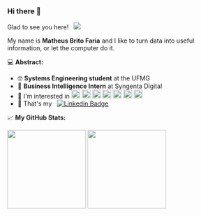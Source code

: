 ### Hi there 👋 

Glad to see you here! &nbsp; ![](https://visitor-badge.glitch.me/badge?page_id=mbfaria.mbfaria)

My name is **Matheus Brito Faria** and I like to turn data into useful information, or let the computer do it.

💻 **Abstract:**

- 🤓 **Systems Engineering student**  at the UFMG
- 🌱 **Business Intelligence Intern**  at Syngenta Digital 
- 🤩 I'm interested in <img height="20" src="https://cdn.jsdelivr.net/npm/simple-icons@v3/icons/python.svg" /> <img height="20" src="https://cdn.jsdelivr.net/npm/simple-icons@3.13.0/icons/numpy.svg" /> <img height="20" src="https://cdn.jsdelivr.net/npm/simple-icons@v3/icons/pytorch.svg" /> <img height="20" src="https://cdn.jsdelivr.net/npm/simple-icons@3.13.0/icons/tensorflow.svg" /> <img height="20" src="https://cdn.jsdelivr.net/npm/simple-icons@v3/icons/linux.svg" /> <img height="20" src="https://cdn.jsdelivr.net/npm/simple-icons@3.13.0/icons/postgresql.svg" /> <img height="20" src="https://cdn.jsdelivr.net/npm/simple-icons@3.13.0/icons/tableau.svg" />
- 💬 That's my &nbsp; [![Linkedin Badge](https://img.shields.io/badge/-LinkedIn-0e76a8?style=flat-square&logo=Linkedin&logoColor=white)](https://www.linkedin.com/in/matheus-brito-faria-2202/)

📈 **My GitHub Stats:**

<p>
  <img height="180em" src="https://github-readme-stats.vercel.app/api?username=mbfaria&show_icons=true&hide_border=true&&count_private=true&include_all_commits=true" />
  <img height="180em" src="https://github-readme-stats.vercel.app/api/top-langs/?username=mbfaria&exclude_repo=KNN-Image-Classification&show_icons=true&hide_border=true&layout=compact&langs_count=8"/>
</p>

<!--
**mbfaria/mbfaria** is a ✨ _special_ ✨ repository because its `README.md` (this file) appears on your GitHub profile.

Here are some ideas to get you started:

- 🔭 I’m currently working on ...
- 🌱 I’m currently learning ...
- 👯 I’m looking to collaborate on ...
- 🤔 I’m looking for help with ...
- 💬 Ask me about ...
- 📫 How to reach me: ...
- 😄 Pronouns: ...
- ⚡ Fun fact: ...
-->
